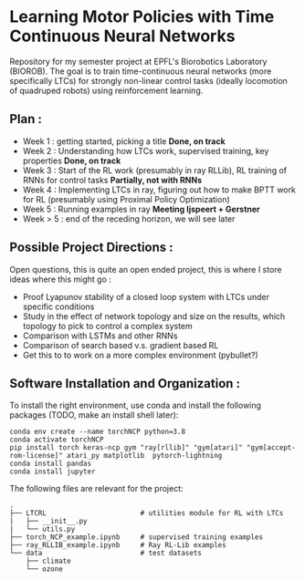 # Learning Motor Policies with Time Continuous Neural Networks

Repository for my semester project at EPFL's Biorobotics Laboratory (BIOROB). The goal is to train time-continuous neural networks (more specifically LTCs) for strongly non-linear control tasks (ideally locomotion of quadruped robots) using reinforcement learning.

## Plan :
- Week 1 : getting started, picking a title **Done, on track**
- Week 2 : Understanding how LTCs work, supervised training, key properties **Done, on track**
- Week 3 : Start of the RL work (presumably in ray RLLib), RL training of RNNs for control tasks **Partially, not with RNNs**
- Week 4 : Implementing LTCs in ray, figuring out how to make BPTT work for RL (presumably using Proximal Policy Optimization) 
- Week 5 : Running examples in ray **Meeting Ijspeert + Gerstner**
- Week > 5 : end of the receding horizon, we will see later

## Possible Project Directions :
Open questions, this is quite an open ended project, this is where I store ideas where this might go :
- Proof Lyapunov stability of a closed loop system with LTCs under specific conditions
- Study in the effect of network topology and size on the results, which topology to pick to control a complex system
- Comparison with LSTMs and other RNNs
- Comparison of search based v.s. gradient based RL
- Get this to to work on a more complex environment (pybullet?)

## Software Installation and Organization : 

To install the right environment, use conda and install the following packages (TODO, make an install shell later):

```
conda env create --name torchNCP python=3.8
conda activate torchNCP
pip install torch keras-ncp gym "ray[rllib]" "gym[atari]" "gym[accept-rom-license]" atari_py matplotlib  pytorch-lightning
conda install pandas
conda install jupyter
```

The following files are relevant for the project:

```
.
├── LTCRL                       # utilities module for RL with LTCs
|   ├── __init__.py
|   └── utils.py
├── torch_NCP_example.ipynb     # supervised training examples
├── ray_RLLIB_example.ipynb     # Ray RL-Lib examples
└── data                        # test datasets
    ├── climate
    └── ozone
```
